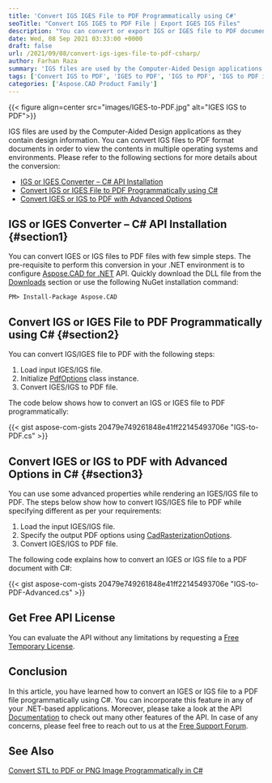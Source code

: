 ```yaml
---
title: 'Convert IGS IGES File to PDF Programmatically using C#'
seoTitle: "Convert IGS IGES to PDF File | Export IGES IGS Files"
description: "You can convert or export IGS or IGES file to PDF document using C#. Export or change IGS IGES files in .NET applications programmatically."
date: Wed, 08 Sep 2021 03:33:00 +0000
draft: false
url: /2021/09/08/convert-igs-iges-file-to-pdf-csharp/
author: Farhan Raza
summary: 'IGS files are used by the Computer-Aided Design applications as they contain design information. You can convert IGS files to PDF format documents in order to view the contents in multiple operating systems and environments. Please refer to the following sections for more details about the conversion.'
tags: ['Convert IGS to PDF', 'IGES to PDF', 'IGS to PDF', 'IGS to PDF in csharp']
categories: ['Aspose.CAD Product Family']
---
```




{{< figure align=center src="images/IGES-to-PDF.jpg" alt="IGES IGS to PDF">}}


IGS files are used by the Computer-Aided Design applications as they contain design information. You can convert IGS files to PDF format documents in order to view the contents in multiple operating systems and environments. Please refer to the following sections for more details about the conversion:

*   [IGS or IGES Converter – C# API Installation][1]
*   [Convert IGS or IGES File to PDF Programmatically using C#][2]
*   [Convert IGES or IGS to PDF with Advanced Options][3]

## IGS or IGES Converter – C# API Installation {#section1}

You can convert IGES or IGS files to PDF files with few simple steps. The pre-requisite to perform this conversion in your .NET environment is to configure [Aspose.CAD for .NET][4] API. Quickly download the DLL file from the [Downloads][5] section or use the following NuGet installation command:

```
PM> Install-Package Aspose.CAD 
```

## Convert IGS or IGES File to PDF Programmatically using C# {#section2}

You can convert IGS/IGES file to PDF with the following steps:

1.  Load input IGES/IGS file.
2.  Initialize [PdfOptions][6] class instance.
3.  Convert IGES/IGS to PDF file.

The code below shows how to convert an IGS or IGES file to PDF programmatically:

{{< gist aspose-com-gists 20479e749261848e41ff22145493706e "IGS-to-PDF.cs" >}}

## Convert IGES or IGS to PDF with Advanced Options in C# {#section3}

You can use some advanced properties while rendering an IGES/IGS file to PDF. The steps below show how to convert IGS/IGES file to PDF while specifying different as per your requirements:

1.  Load the input IGES/IGS file.
2.  Specify the output PDF options using [CadRasterizationOptions][7].
3.  Convert IGES/IGS to PDF file.

The following code explains how to convert an IGES or IGS file to a PDF document with C#:

{{< gist aspose-com-gists 20479e749261848e41ff22145493706e "IGS-to-PDF-Advanced.cs" >}}

## Get Free API License

You can evaluate the API without any limitations by requesting a [Free Temporary License][8].

## Conclusion

In this article, you have learned how to convert an IGES or IGS file to a PDF file programmatically using C#. You can incorporate this feature in any of your .NET-based applications. Moreover, please take a look at the API [Documentation][9] to check out many other features of the API. In case of any concerns, please feel free to reach out to us at the [Free Support Forum][10].

## See Also

[Convert STL to PDF or PNG Image Programmatically in C#][11]




[1]: #section1
[2]: #section2
[3]: #section3
[4]: https://products.aspose.com/cad/net/
[5]: https://releases.aspose.com/
[6]: https://apireference.aspose.com/cad/net/aspose.cad.imageoptions/pdfoptions
[7]: https://apireference.aspose.com/cad/net/aspose.cad.imageoptions/cadrasterizationoptions
[8]: https://purchase.aspose.com/temporary-license
[9]: https://docs.aspose.com/cad/net/
[10]: https://forum.aspose.com/c/cad
[11]: https://blog.aspose.com/2021/02/12/convert-stl-to-pdf-png-image-programmatically-csharp/




